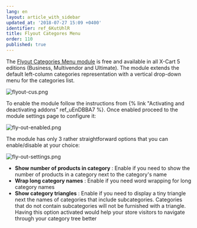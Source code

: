 ```yaml
---
lang: en
layout: article_with_sidebar
updated_at: '2018-07-27 15:09 +0400'
identifier: ref_6KutUhlR
title: Flyout Categores Menu
order: 110
published: true
---
```

The [Flyout Categories Menu module](https://market.x-cart.com/addons/flyout-categories-menu.html "Playing with Menus") is free and available in all X-Cart 5 editions (Business, Multivendor and Ultimate). The module extends the default left-column categories representation with a vertical drop-down menu for the categories list.

![flyout-cus.png]({{site.baseurl}}/attachments/ref_6KutUhlR/flyout-cus.png)

To enable the module follow the instructions from {% link "Activating and deactivating addons" ref_uEnDBBA7 %}. Once enabled proceed to the module settings page to configure it:

![fly-out-enabled.png]({{site.baseurl}}/attachments/ref_6KutUhlR/fly-out-enabled.png)

The module has only 3 rather straightforward options that you can enable/disable at your choice:

![fly-out-settings.png]({{site.baseurl}}/attachments/ref_6KutUhlR/fly-out-settings.png)

* **Show number of products in category** : Enable if you need to show the number of products in a category next to the category's name
* **Wrap long category names** : Enable if you need word wrapping for long category names
* **Show category triangles** : Enable if you need to display a tiny triangle next the names of categories that include subcategories. Categories that do not contain subcategories will not be furnished with a triangle. 
   Having this option activated would help your store visitors to navigate through your category tree better
